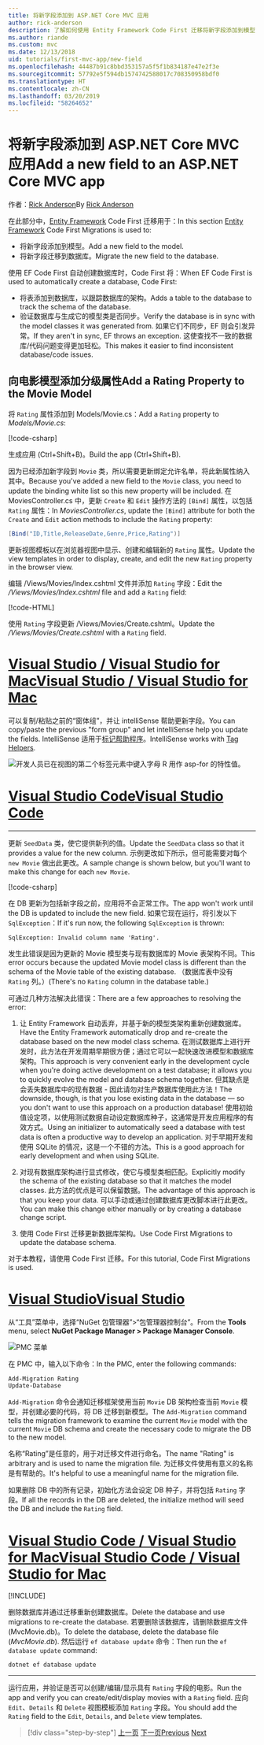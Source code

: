 ```yaml
---
title: 将新字段添加到 ASP.NET Core MVC 应用
author: rick-anderson
description: 了解如何使用 Entity Framework Code First 迁移将新字段添加到模型，并将此更改迁移到数据库。
ms.author: riande
ms.custom: mvc
ms.date: 12/13/2018
uid: tutorials/first-mvc-app/new-field
ms.openlocfilehash: 44487b91c8bbd353157a5f5f1b834187e47e2f3e
ms.sourcegitcommit: 57792e5f594db1574742588017c708350958bdf0
ms.translationtype: HT
ms.contentlocale: zh-CN
ms.lasthandoff: 03/20/2019
ms.locfileid: "58264652"
---
```

# <a name="add-a-new-field-to-an-aspnet-core-mvc-app"></a><span data-ttu-id="5b8bf-103">将新字段添加到 ASP.NET Core MVC 应用</span><span class="sxs-lookup"><span data-stu-id="5b8bf-103">Add a new field to an ASP.NET Core MVC app</span></span>

<span data-ttu-id="5b8bf-104">作者：[Rick Anderson](https://twitter.com/RickAndMSFT)</span><span class="sxs-lookup"><span data-stu-id="5b8bf-104">By [Rick Anderson](https://twitter.com/RickAndMSFT)</span></span>

<span data-ttu-id="5b8bf-105">在此部分中，[Entity Framework](/ef/core/get-started/aspnetcore/new-db) Code First 迁移用于：</span><span class="sxs-lookup"><span data-stu-id="5b8bf-105">In this section [Entity Framework](/ef/core/get-started/aspnetcore/new-db) Code First Migrations is used to:</span></span>

* <span data-ttu-id="5b8bf-106">将新字段添加到模型。</span><span class="sxs-lookup"><span data-stu-id="5b8bf-106">Add a new field to the model.</span></span>
* <span data-ttu-id="5b8bf-107">将新字段迁移到数据库。</span><span class="sxs-lookup"><span data-stu-id="5b8bf-107">Migrate the new field to the database.</span></span>

<span data-ttu-id="5b8bf-108">使用 EF Code First 自动创建数据库时，Code First 将：</span><span class="sxs-lookup"><span data-stu-id="5b8bf-108">When EF Code First is used to automatically create a database, Code First:</span></span>

* <span data-ttu-id="5b8bf-109">将表添加到数据库，以跟踪数据库的架构。</span><span class="sxs-lookup"><span data-stu-id="5b8bf-109">Adds a table to the database to  track the schema of the database.</span></span>
* <span data-ttu-id="5b8bf-110">验证数据库与生成它的模型类是否同步。</span><span class="sxs-lookup"><span data-stu-id="5b8bf-110">Verify the database is in sync with the model classes it was generated from.</span></span> <span data-ttu-id="5b8bf-111">如果它们不同步，EF 则会引发异常。</span><span class="sxs-lookup"><span data-stu-id="5b8bf-111">If they aren't in sync, EF throws an exception.</span></span> <span data-ttu-id="5b8bf-112">这使查找不一致的数据库/代码问题变得更加轻松。</span><span class="sxs-lookup"><span data-stu-id="5b8bf-112">This makes it easier to find inconsistent database/code issues.</span></span>

## <a name="add-a-rating-property-to-the-movie-model"></a><span data-ttu-id="5b8bf-113">向电影模型添加分级属性</span><span class="sxs-lookup"><span data-stu-id="5b8bf-113">Add a Rating Property to the Movie Model</span></span>

<span data-ttu-id="5b8bf-114">将 `Rating` 属性添加到 Models/Movie.cs：</span><span class="sxs-lookup"><span data-stu-id="5b8bf-114">Add a `Rating` property to *Models/Movie.cs*:</span></span>

[!code-csharp[](~/tutorials/first-mvc-app/start-mvc/sample/MvcMovie22/Models/MovieDateRating.cs?highlight=13&name=snippet)]

<span data-ttu-id="5b8bf-115">生成应用 (Ctrl+Shift+B)。</span><span class="sxs-lookup"><span data-stu-id="5b8bf-115">Build the app (Ctrl+Shift+B).</span></span>

<span data-ttu-id="5b8bf-116">因为已经添加新字段到 `Movie` 类，所以需要更新绑定允许名单，将此新属性纳入其中。</span><span class="sxs-lookup"><span data-stu-id="5b8bf-116">Because you've added a new field to the `Movie` class, you need to update the binding white list so this new property will be included.</span></span> <span data-ttu-id="5b8bf-117">在 MoviesController.cs 中，更新 `Create` 和 `Edit` 操作方法的 `[Bind]` 属性，以包括 `Rating` 属性：</span><span class="sxs-lookup"><span data-stu-id="5b8bf-117">In *MoviesController.cs*, update the `[Bind]` attribute for both the `Create` and `Edit` action methods to include the `Rating` property:</span></span>

```csharp
[Bind("ID,Title,ReleaseDate,Genre,Price,Rating")]
   ```

<span data-ttu-id="5b8bf-118">更新视图模板以在浏览器视图中显示、创建和编辑新的 `Rating` 属性。</span><span class="sxs-lookup"><span data-stu-id="5b8bf-118">Update the view templates in order to display, create, and edit the new `Rating` property in the browser view.</span></span>

<span data-ttu-id="5b8bf-119">编辑 /Views/Movies/Index.cshtml 文件并添加 `Rating` 字段：</span><span class="sxs-lookup"><span data-stu-id="5b8bf-119">Edit the */Views/Movies/Index.cshtml* file and add a `Rating` field:</span></span>

[!code-HTML[](~/tutorials/first-mvc-app/start-mvc/sample/MvcMovie22/Views/Movies/IndexGenreRating.cshtml?highlight=16,38&range=24-64)]

<span data-ttu-id="5b8bf-120">使用 `Rating` 字段更新 /Views/Movies/Create.cshtml。</span><span class="sxs-lookup"><span data-stu-id="5b8bf-120">Update the */Views/Movies/Create.cshtml* with a `Rating` field.</span></span>

# <a name="visual-studio--visual-studio-for-mactabvisual-studiovisual-studio-mac"></a>[<span data-ttu-id="5b8bf-121">Visual Studio / Visual Studio for Mac</span><span class="sxs-lookup"><span data-stu-id="5b8bf-121">Visual Studio / Visual Studio for Mac</span></span>](#tab/visual-studio+visual-studio-mac)

<span data-ttu-id="5b8bf-122">可以复制/粘贴之前的“窗体组”，并让 intelliSense 帮助更新字段。</span><span class="sxs-lookup"><span data-stu-id="5b8bf-122">You can copy/paste the previous "form group" and let intelliSense help you update the fields.</span></span> <span data-ttu-id="5b8bf-123">IntelliSense 适用于[标记帮助程序](xref:mvc/views/tag-helpers/intro)。</span><span class="sxs-lookup"><span data-stu-id="5b8bf-123">IntelliSense works with [Tag Helpers](xref:mvc/views/tag-helpers/intro).</span></span>

![开发人员已在视图的第二个标签元素中键入字母 R 用作 asp-for 的特性值。](new-field/_static/cr.png)

# <a name="visual-studio-codetabvisual-studio-code"></a>[<span data-ttu-id="5b8bf-127">Visual Studio Code</span><span class="sxs-lookup"><span data-stu-id="5b8bf-127">Visual Studio Code</span></span>](#tab/visual-studio-code)

<!-- This tab intentionally left blank. -->

---

<span data-ttu-id="5b8bf-128">更新 `SeedData` 类，使它提供新列的值。</span><span class="sxs-lookup"><span data-stu-id="5b8bf-128">Update the `SeedData` class so that it provides a value for the new column.</span></span> <span data-ttu-id="5b8bf-129">示例更改如下所示，但可能需要对每个 `new Movie` 做出此更改。</span><span class="sxs-lookup"><span data-stu-id="5b8bf-129">A sample change is shown below, but you'll want to make this change for each `new Movie`.</span></span>

[!code-csharp[](start-mvc/sample/MvcMovie/Models/SeedDataRating.cs?name=snippet1&highlight=6)]

<span data-ttu-id="5b8bf-130">在 DB 更新为包括新字段之前，应用将不会正常工作。</span><span class="sxs-lookup"><span data-stu-id="5b8bf-130">The app won't work until the DB is updated to include the new field.</span></span> <span data-ttu-id="5b8bf-131">如果它现在运行，将引发以下 `SqlException`：</span><span class="sxs-lookup"><span data-stu-id="5b8bf-131">If it's run now, the following `SqlException` is thrown:</span></span>

`SqlException: Invalid column name 'Rating'.`

<span data-ttu-id="5b8bf-132">发生此错误是因为更新的 Movie 模型类与现有数据库的 Movie 表架构不同。</span><span class="sxs-lookup"><span data-stu-id="5b8bf-132">This error occurs because the updated Movie model class is different than the schema of the Movie table of the existing database.</span></span> <span data-ttu-id="5b8bf-133">（数据库表中没有 `Rating` 列。）</span><span class="sxs-lookup"><span data-stu-id="5b8bf-133">(There's no `Rating` column in the database table.)</span></span>

<span data-ttu-id="5b8bf-134">可通过几种方法解决此错误：</span><span class="sxs-lookup"><span data-stu-id="5b8bf-134">There are a few approaches to resolving the error:</span></span>

1. <span data-ttu-id="5b8bf-135">让 Entity Framework 自动丢弃，并基于新的模型类架构重新创建数据库。</span><span class="sxs-lookup"><span data-stu-id="5b8bf-135">Have the Entity Framework automatically drop and re-create the database based on the new model class schema.</span></span> <span data-ttu-id="5b8bf-136">在测试数据库上进行开发时，此方法在开发周期早期很方便；通过它可以一起快速改进模型和数据库架构。</span><span class="sxs-lookup"><span data-stu-id="5b8bf-136">This approach is very convenient early in the development cycle when you're doing active development on a test database; it allows you to quickly evolve the model and database schema together.</span></span> <span data-ttu-id="5b8bf-137">但其缺点是会丢失数据库中的现有数据 - 因此请勿对生产数据库使用此方法！</span><span class="sxs-lookup"><span data-stu-id="5b8bf-137">The downside, though, is that you lose existing data in the database — so you don't want to use this approach on a production database!</span></span> <span data-ttu-id="5b8bf-138">使用初始值设定项，以使用测试数据自动设定数据库种子，这通常是开发应用程序的有效方式。</span><span class="sxs-lookup"><span data-stu-id="5b8bf-138">Using an initializer to automatically seed a database with test data is often a productive way to develop an application.</span></span> <span data-ttu-id="5b8bf-139">对于早期开发和使用 SQLite 的情况，这是一个不错的方法。</span><span class="sxs-lookup"><span data-stu-id="5b8bf-139">This is a good approach for early development and when using SQLite.</span></span>

2. <span data-ttu-id="5b8bf-140">对现有数据库架构进行显式修改，使它与模型类相匹配。</span><span class="sxs-lookup"><span data-stu-id="5b8bf-140">Explicitly modify the schema of the existing database so that it matches the model classes.</span></span> <span data-ttu-id="5b8bf-141">此方法的优点是可以保留数据。</span><span class="sxs-lookup"><span data-stu-id="5b8bf-141">The advantage of this approach is that you keep your data.</span></span> <span data-ttu-id="5b8bf-142">可以手动或通过创建数据库更改脚本进行此更改。</span><span class="sxs-lookup"><span data-stu-id="5b8bf-142">You can make this change either manually or by creating a database change script.</span></span>

3. <span data-ttu-id="5b8bf-143">使用 Code First 迁移更新数据库架构。</span><span class="sxs-lookup"><span data-stu-id="5b8bf-143">Use Code First Migrations to update the database schema.</span></span>

<span data-ttu-id="5b8bf-144">对于本教程，请使用 Code First 迁移。</span><span class="sxs-lookup"><span data-stu-id="5b8bf-144">For this tutorial, Code First Migrations is used.</span></span>

# <a name="visual-studiotabvisual-studio"></a>[<span data-ttu-id="5b8bf-145">Visual Studio</span><span class="sxs-lookup"><span data-stu-id="5b8bf-145">Visual Studio</span></span>](#tab/visual-studio)

<span data-ttu-id="5b8bf-146">从“工具”菜单中，选择“NuGet 包管理器”>“包管理器控制台”。</span><span class="sxs-lookup"><span data-stu-id="5b8bf-146">From the **Tools** menu, select **NuGet Package Manager > Package Manager Console**.</span></span>

  ![PMC 菜单](adding-model/_static/pmc.png)

<span data-ttu-id="5b8bf-148">在 PMC 中，输入以下命令：</span><span class="sxs-lookup"><span data-stu-id="5b8bf-148">In the PMC, enter the following commands:</span></span>

```powershell
Add-Migration Rating
Update-Database
```

<span data-ttu-id="5b8bf-149">`Add-Migration` 命令会通知迁移框架使用当前 `Movie` DB 架构检查当前 `Movie` 模型，并创建必要的代码，将 DB 迁移到新模型。</span><span class="sxs-lookup"><span data-stu-id="5b8bf-149">The `Add-Migration` command tells the migration framework to examine the current `Movie` model with the current `Movie` DB schema and create the necessary code to migrate the DB to the new model.</span></span>

<span data-ttu-id="5b8bf-150">名称“Rating”是任意的，用于对迁移文件进行命名。</span><span class="sxs-lookup"><span data-stu-id="5b8bf-150">The name "Rating" is arbitrary and is used to name the migration file.</span></span> <span data-ttu-id="5b8bf-151">为迁移文件使用有意义的名称是有帮助的。</span><span class="sxs-lookup"><span data-stu-id="5b8bf-151">It's helpful to use a meaningful name for the migration file.</span></span>

<span data-ttu-id="5b8bf-152">如果删除 DB 中的所有记录，初始化方法会设定 DB 种子，并将包括 `Rating` 字段。</span><span class="sxs-lookup"><span data-stu-id="5b8bf-152">If all the records in the DB are deleted, the initialize method will seed the DB and include the `Rating` field.</span></span>

# <a name="visual-studio-code--visual-studio-for-mactabvisual-studio-codevisual-studio-mac"></a>[<span data-ttu-id="5b8bf-153">Visual Studio Code / Visual Studio for Mac</span><span class="sxs-lookup"><span data-stu-id="5b8bf-153">Visual Studio Code / Visual Studio for Mac</span></span>](#tab/visual-studio-code+visual-studio-mac)

[!INCLUDE[](~/includes/RP-mvc-shared/sqlite-warn.md)]

<span data-ttu-id="5b8bf-154">删除数据库并通过迁移重新创建数据库。</span><span class="sxs-lookup"><span data-stu-id="5b8bf-154">Delete the database and use migrations to re-create the database.</span></span> <span data-ttu-id="5b8bf-155">若要删除该数据库，请删除数据库文件 (MvcMovie.db)。</span><span class="sxs-lookup"><span data-stu-id="5b8bf-155">To delete the database, delete the database file (*MvcMovie.db*).</span></span> <span data-ttu-id="5b8bf-156">然后运行 `ef database update` 命令：</span><span class="sxs-lookup"><span data-stu-id="5b8bf-156">Then run the `ef database update` command:</span></span>

```console
dotnet ef database update
```

---
<!-- End of VS tabs -->

<span data-ttu-id="5b8bf-157">运行应用，并验证是否可以创建/编辑/显示具有 `Rating` 字段的电影。</span><span class="sxs-lookup"><span data-stu-id="5b8bf-157">Run the app and verify you can create/edit/display movies with a `Rating` field.</span></span> <span data-ttu-id="5b8bf-158">应向 `Edit`、`Details` 和 `Delete` 视图模板添加 `Rating` 字段。</span><span class="sxs-lookup"><span data-stu-id="5b8bf-158">You should add the `Rating` field to the `Edit`, `Details`, and `Delete` view templates.</span></span>

> [!div class="step-by-step"]
> <span data-ttu-id="5b8bf-159">[上一页](search.md)
> [下一页](validation.md)</span><span class="sxs-lookup"><span data-stu-id="5b8bf-159">[Previous](search.md)
[Next](validation.md)</span></span>
